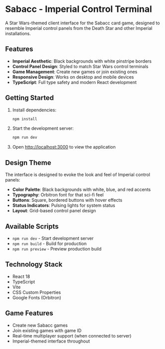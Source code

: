 # Sabacc - Imperial Control Terminal

A Star Wars-themed client interface for the Sabacc card game, designed to resemble Imperial control panels from the Death Star and other Imperial installations.

## Features

- **Imperial Aesthetic**: Black backgrounds with white pinstripe borders
- **Control Panel Design**: Styled to match Star Wars control terminals
- **Game Management**: Create new games or join existing ones
- **Responsive Design**: Works on desktop and mobile devices
- **TypeScript**: Full type safety and modern React development

## Getting Started

1. Install dependencies:
   ```bash
   npm install
   ```

2. Start the development server:
   ```bash
   npm run dev
   ```

3. Open [http://localhost:3000](http://localhost:3000) to view the application

## Design Theme

The interface is designed to evoke the look and feel of Imperial control panels:

- **Color Palette**: Black backgrounds with white, blue, and red accents
- **Typography**: Orbitron font for that sci-fi feel
- **Buttons**: Square, bordered buttons with hover effects
- **Status Indicators**: Pulsing lights for system status
- **Layout**: Grid-based control panel design

## Available Scripts

- `npm run dev` - Start development server
- `npm run build` - Build for production
- `npm run preview` - Preview production build

## Technology Stack

- React 18
- TypeScript
- Vite
- CSS Custom Properties
- Google Fonts (Orbitron)

## Game Features

- Create new Sabacc games
- Join existing games with game ID
- Real-time multiplayer support (when connected to server)
- Imperial-themed interface throughout